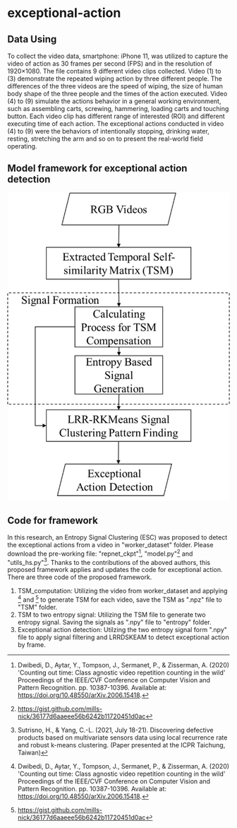 # exceptional-action
## Data Using
To collect the video data, smartphone: iPhone 11, was utilized to capture the video of action as 30 frames per second (FPS) and in the resolution of 1920×1080. The file contains 9 different video clips collected. Video (1) to (3) demonstrate the repeated wiping action by three different people. The differences of the three videos are the speed of wiping, the size of human body shape of the three people and the times of the action executed. Video (4) to (9) simulate the actions behavior in a general working environment, such as assembling carts, screwing, hammering, loading carts and touching button. Each video clip has different range of interested (ROI) and different executing time of each action. The exceptional actions conducted in video (4) to (9) were the behaviors of intentionally stopping, drinking water, resting, stretching the arm and so on to present the real-world field operating.
## Model framework for exceptional action detection
![[image](model framework.png)](https://github.com/johnnyaj3/exceptional-action/blob/main/model%20framework.png)


## Code for framework
In this research, an Entropy Signal Clustering (ESC) was proposed to detect the exceptional actions from a video in "worker_dataset" folder.
Please download the pre-working file: "repnet_ckpt"[^1], "model.py"[^2] and "utils_hs.py"[^3]. Thanks to the contributions of the aboved authors, this proposed framework applies and updates the code for exceptional action.
There are three code of the proposed framework. 
1) TSM_computation: Utilizing the video from worker_dataset and applying [^1] and [^2] to generate TSM for each video, save the TSM as ".npz" file to "TSM" folder.
2) TSM to two entropy signal: Utilizing the TSM file to generate two entropy signal. Saving the signals as ".npy" file to "entropy" folder.
3) Exceptional action detection: Utilzing the two entropy signal form ".npy" file to apply signal filtering and LRRDSKEAM to detect exceptional action by frame. 


[^1]:Dwibedi, D., Aytar, Y., Tompson, J., Sermanet, P., & Zisserman, A. (2020) 'Counting out time: Class agnostic video repetition counting in the wild' Proceedings of the IEEE/CVF Conference on Computer Vision and Pattern Recognition. pp. 10387-10396. Available at: https://doi.org/10.48550/arXiv.2006.15418.
[^2]:https://gist.github.com/mills-nick/36177d6aaeee56b6242b11720451d0ac
[^3]:Sutrisno, H., & Yang, C.-L. (2021, July 18-21). Discovering defective products based on multivariate sensors data using local recurrence rate and robust k-means clustering. (Paper presented at the ICPR Taichung, Taiwan)

